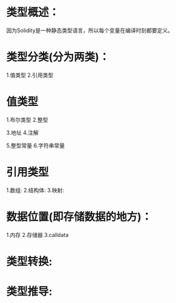 # 类型概述：
  因为Solidity是一种静态类型语言，所以每个变量在编译时刻都要定义。

# 类型分类(分为两类)：
  1.值类型
  2.引用类型

# 值类型
  1.布尔类型
  2.整型

  3.地址
  4.注解

  5.整型常量
  6.字符串常量

# 引用类型
  1.数组:
  2.结构体:
  3.映射:

# 数据位置(即存储数据的地方)：
  1.内存
  2.存储器
  3.calldata

# 类型转换:

# 类型推导: